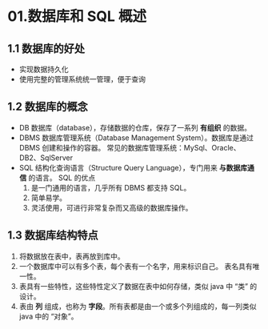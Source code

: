 # 01.数据库和 SQL 概述

## 1.1 数据库的好处

- 实现数据持久化
- 使用完整的管理系统统一管理，便于查询

## 1.2 数据库的概念

- DB
  数据库（database），存储数据的仓库，保存了一系列 **有组织** 的数据。
- DBMS
  数据库管理系统（Database Management System）。数据库是通过 DBMS 创建和操作的容器。
  常见的数据库管理系统：MySql、Oracle、DB2、SqlServer
- SQL
  结构化查询语言（Structure Query Language），专门用来 **与数据库通信** 的语言。
  SQL 的优点
  1. 是一门通用的语言，几乎所有 DBMS 都支持 SQL。
  2. 简单易学。
  3. 灵活使用，可进行非常复杂而又高级的数据库操作。

## 1.3 数据库结构特点

1. 将数据放在表中，表再放到库中。
2. 一个数据库中可以有多个表，每个表有一个名字，用来标识自己。
   表名具有唯一性。
3. 表具有一些特性，这些特性定义了数据在表中如何存储，类似 java 中 “类” 的设计。
4. 表由 **列** 组成，也称为 **字段**。所有表都是由一个或多个列组成的，每一列类似 java 中的 “对象”。
 
 